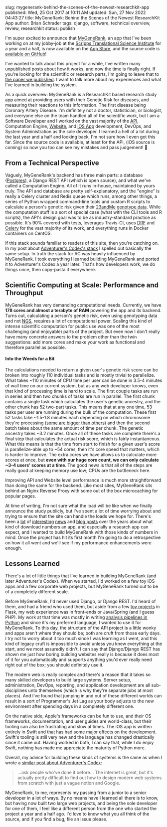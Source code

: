slug: mygenerank-behind-the-scenes-of-the-newest-researchkit-app
published: Wed, 25 Oct 2017 at 10:11 AM
updated: Sun, 27 Nov 2022 04:43:27 
title: MyGeneRank: Behind the Scenes of the Newest ResearchKit App
author: Brian Schrader
tags: django, software, technical overview, review, researchkit
status: publish


I'm super excited to announce that [MyGeneRank][mgr], an app that I've been working on at my jobby-job at the [Scripps Translational Science Institute][stsi] for a year and a half, is now available on the [App Store][itunes], and the source code is [available on GitHub][api]!

I've wanted to talk about this project for a while, I've written many unpublished posts about how it works, and now the time is finally right. If you're looking for the scientific or research parts, I'm going to leave that to [the paper we published][paper]. I want to talk more about my experiences and what I've learned in building the system.

As a quick overview: MyGeneRank is a ResearchKit based research study app aimed at providing users with their Genetic Risk for diseases, and measuring their reactions to this information. The first disease being Coronary Artery Disease. I'm definitely not a doctor, statistician, or biologist, and everyone else on the team handled all of the scientific work, but I am a Software Developer and I worked on the vast majority of the [API][api], Computation Engine, [Website][mgr], and [iOS App][itunes] development, DevOps, and System Administration as the sole developer. I learned a hell of a lot during the last year and a half and looking back, I'm not sure how I even got this far. Since the source code is available, at least for the API, (iOS source is coming) so now you too can see my mistakes and pass judgement! 🎉


## From a Technical Perspective

Vaguely, MyGeneRank's backend has three main parts: a database ([Postgres][pgt]), a Django REST API (which is open source), and what we've called a Computation Engine. All of it runs in-house, maintained by yours truly. The API and database are pretty self-explanatory, and the "engine" is really a Celery cluster and Redis queue which runs, among other things, a series of Python wrapped command-line tools and custom R scripts to calculate a person's genetic risk given their [23andMe][23andMe] [genotype data][23andMe-api]. While the computation stuff is a sort of special case (what with the CLI tools and R scripts), the API's design goal was to be as industry-standard practice as possible. It's 90% covered with tests, leverages Travis-CI, uses [DRF][drf] and [Celery][cel] for the vast majority of its work, and everything runs in Docker containers on CentOS.

If this stack sounds familiar to readers of this site, then you're catching on. In my post about [Adventurer's Codex's stack][ac] I spelled out basically the same setup. In truth the stack for AC was heavily influenced by MyGeneRank. I took everything I learned building MyGeneRank and ported it to Adventurer's Codex a year later. That's how developers work, we do things once, then copy-pasta it everywhere.


## Scientific Computing at Scale: Performance and Throughput

MyGeneRank has very demanding computational needs. Currently, we have **178 cores and almost a terabyte of RAM** powering the app and its backend. Turns out, calculating a person's genetic risk, even using genotyping data and not [NGS][ngs], requires a lot of computational power. Scaling this kind of intense scientific computation for public use was one of the most challenging (and enjoyable) parts of the project. But even now I don't really have many concrete answers to the problem other than the twin suggestions: add more cores and make your work as functional and therefore parallel as possible.


#### Into the Weeds for a Bit

The calculations needed to return a given user's genetic risk score can be broken into roughly 110 individual tasks and is mostly trivial to parallelize. What takes ~110 minutes of CPU time per user can be done in 3.5-4 minutes of wall time on our current system, but as any web developer knows, even that kind of processing time is hard to scale. The first couple tasks are run in series and then two chunks of tasks are run in parallel. The first chunk contains a single task which calculates the user's genetic ancestry, and the other chunk has 52 two-part tasks. This means that at any one time, 53 tasks per user are running during the bulk of the computation. These first 52 tasks take ~1.5-1.8 minutes each depending on which chromosome they're processing ([some are bigger than others][smiths]) and then the second batch takes about the same amount of time per chunk. The genetic ancestry takes ~3.2 minutes. Once all of these tasks are complete there's a final step that calculates the actual risk score, which is fairly instantaneous. What this means is that the time from start to finish for a given user's score is parallelize-able up to ~54 cores, then it's core speed that matters, which is harder to improve. The extra cores we have allows us to calculate more scores at once, but **even with our huge core count, we can only calculate ~3-4 users' scores at a time**. The good news is that all of the steps are really good at keeping memory use low; CPUs are the bottleneck here.

Improving API and Website level performance is much more straightforward than doing the same for the backend. Like most sites, MyGeneRank sits behind an Nginx Reverse Proxy with some out of the box microcaching for popular pages.

At time of writing, I'm not sure what the load will be like when we finally announce the study publicly, but I've spent a lot of time worrying about and trying to ensure that the site can handle the loads we hope for. There's been a [lot][t-1] of [interesting][t-2] [news][t-4] and [blog posts][t-3] over the years about what kind of download numbers an app, and especially a research app can expect, and I wanted to build MyGeneRank with those kinds of numbers in mind. Once the project has hit its first month I'm going to do a retrospective on how it all went and we'll see if my performance enhancements were enough.


## Lessons Learned

There's a lot of little things that I've learned in building MyGeneRank (and later Adventurer's Codex). When we started, I'd worked on a few toy iOS apps and  a few corporate web projects, but MyGeneRank turned out to be of a completely different scale.

Before MyGeneRank, I'd never used Django, or Django REST. I'd heard of them, and had a friend who used them, but aside from a few [toy projects][coffee] in Flask, my web experience was in front-ends or Java/Spring (and I guess PHP). My work at that time was mostly in writing [analysis pipelines in Python][metapipe] and since it's my preferred language, I wanted to use it for MyGeneRank. To this day, the structure of the API project is a little wonky and apps aren't where they should be; both are cruft from those early days. I try not to worry about it too much since I was learning as I went, and this kind of legacy cruft is impossible to avoid unless you knew everything at the start, and we most assuredly didn't. I can say that Django/Django REST has shown me just how boring building websites really is because it does most of it for you automatically and supports anything you'd ever really need right out of the box; you should definitely use it.

The modern web is really complex and there's a reason that it takes so many skilled developers to build large systems. Server setup, administration, DevOps, reporting, and application development are all sub-disciplines unto themselves (which is why they're separate jobs at most places). And I've found that jumping in and out of these different worlds can result in a sort of Programmer's Jet Lag as your body adjusts to the new environment after spending days in a completely different one.

On the native side, Apple's frameworks can be fun to use, and their OS frameworks, documentation, and user guides are world-class, but their tooling can also be frustrating and slow at times. The iOS app is written entirely in Swift and that has had some major effects on the development. Swift's tooling is still very new and the language has changed drastically since it came out. Having worked in both, I can say that, while I do enjoy Swift, nothing has made me appreciate the maturity of Python more.

Overall, my advice for building these kinds of systems is the same as when I wrote a [similar post about Adventurer's Codex][ac-1]:

> ...ask people who've done it before... The internet is great, but it's actually pretty difficult to find out how to design modern web systems from scratch with just a vague notion and Google.

MyGeneRank, to me, represents my passing from a junior to a senior developer in a lot of ways. By no means have I learned all there is to know, but having now built two large web projects, and being the  sole developer for one of them, I feel like a different person from the one who started the project a year and a half ago. I'd love to know what you all think of the source, and if you find a bug, file an issue please.


[mgr]: https://mygenerank.scripps.edu
[api]: https://github.com/TorkamaniLab/mygenerank-api
[stsi]: https://www.stsiweb.org
[paper]: http://www.biorxiv.org/content/early/2017/01/19/101519
[pgt]: https://twitter.com/tonymillion/status/417213069572714496
[drf]: http://www.django-rest-framework.org
[ac]: /archive/adventurers-codex-the-stack/
[cel]: http://docs.celeryproject.org/en/latest/index.html
[ac-1]: /archive/adventurers-codex-behind-the-curtain/
[coffee]: https://github.com/HyperTextCoffeePot/HyperTextCoffeePot
[metapipe]: https://github.com/TorkamaniLab/metapipe#metapipe
[ngs]: https://www.illumina.com/science/technology/next-generation-sequencing.html
[t-1]: https://www.macworld.com/article/2895941/stanfords-researchkit-app-gained-more-users-in-24-hours-than-most-medical-studies-find-in-a-year.html
[t-2]: https://www.fastcompany.com/3058125/in-its-first-year-has-apples-researchkit-revolutionized-medical-research
[t-3]: https://stories.appbot.co/how-i-got-2-3m-app-downloads-without-spending-a-cent-on-marketing-f4823b6bc779
[t-4]: http://parkinsonsnewstoday.com/2016/03/28/parkinsons-mpower-app-celebrates-milestone-12000-registered-users-upgrade-apple-product-launch/
[smiths]: https://www.youtube.com/watch?v=C906lbkcYug
[23andMe]: https://www.23andme.com
[23andMe-api]: https://api.23andme.com/docs/reference/
[itunes]: TODO
